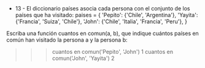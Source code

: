 ##
* 13 - El diccionario países asocia cada persona con el conjunto de los países que ha
visitado:
paises = {
'Pepito': {'Chile', 'Argentina'},
'Yayita': {'Francia', 'Suiza', 'Chile'},
'John': {'Chile', 'Italia', 'Francia', 'Peru'},
}

Escriba una función cuantos en comun(a, b), que indique cuántos países en común han
visitado la persona a y la persona b:

>>> cuantos en comun('Pepito', 'John')
1
>>> cuantos en comun('John', 'Yayita')
2
##